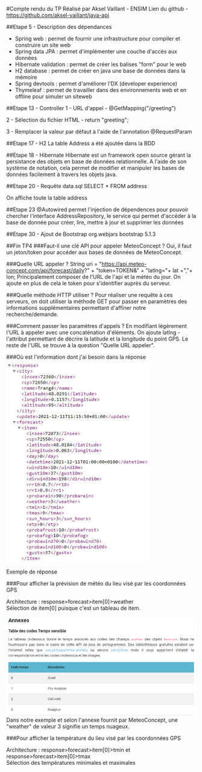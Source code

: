 #Compte rendu du TP
        Réalisé par Aksel Vaillant - ENSIM 
        Lien du github - https://github.com/aksel-vaillant/java-api

##Etape 5 - Description des dépendances
- Spring web : permet de fournir une infrastructure pour compiler et construire un site web
- Spring data JPA : permet d'implémenter une couche d'accès aux données
- Hibernate validation : permet de créer les balises "form" pour le web
- H2 database : permet de créer en java une base de données dans la mémoire
- Spring devtools : permet d'améliorer l'DX (developer experience)
- Thymeleaf : permet de travailler dans des environnements web et en offline pour simuler un siteweb

##Etape 13 - Controller
1 - URL d'appel  - @GetMapping("/greeting")  

2 - Sélection du fichier HTML - return "greeting";

3 - Remplacer la valeur par défaut à l'aide de l'annotation @RequestParam

##Etape 17 - H2
La table Address a été ajoutée dans la BDD

##Etape 18 - Hibernate
Hibernate est un framework open source gérant la persistance des objets en base de données relationnelle.
A l'aide de son système de notation, cela permet de modifier et manipuler les bases de données facilement à travers les objets java.

##Etape 20 - Requête data.sql
SELECT * FROM address  

On affiche toute la table address

##Etape 23
@Autowired permet l'injection de dépendences pour pouvoir chercher l'interface AddressRepository, le service qui permet d'accéder à la base de donnée pour créer, lire, mettre à jour et supprimer les données

##Etape 30 - Ajout de Bootstrap
    <dependency>
        <groupId>org.webjars</groupId>
        <artifactId>bootstrap</artifactId>
        <version>5.1.3</version>
    </dependency>

##Fin TP4
###Faut-il une clé API pour appeler MeteoConcept ?
Oui, il faut un jeton/token pour accéder aux bases de données de MeteoConcept.

###Quelle URL appeler ?
    String uri = "https://api.meteo-concept.com/api/forecast/daily?" +
                "token=TOKEN&" +
                "latlng="+ lat +","+ lon;
Principalement composer de l'URL de l'api et la météo du jour. 
On ajoute en plus de cela le token pour s'identifier auprès du serveur.

###Quelle méthode HTTP utiliser ?
Pour réaliser une requête à ces serveurs, on doit utiliser la méthode GET pour passer en paramètres des informations supplémentaires permettant d'affiner notre recherche/demande.

###Comment passer les paramètres d'appels ?
En modifiant légèrement l'URL à appeler avec une concaténation d'éléments. On ajoute latlng - l'attribut permettant de décrire la latitude et la longitude du point GPS. 
Le reste de l'URL se trouve à la question "Quelle URL appeler".

###Où est l'information dont j'ai besoin dans la réponse
![img.png](resource/img.png)
  
Exemple de réponse 

###Pour afficher la prévision de météo du lieu visé par les coordonnées GPS  

Architecture : response>forecast>item[0]>weather  
Sélection de item[0] puisque c'est un tableau de item.  

![img_1.png](resource/img_1.png)  
Dans notre exemple et selon l'annexe fournit par MeteoConcept, une "weather" de valeur 3 signifie un temps nuageux.

###Pour afficher la température du lieu visé par les coordonnées GPS

Architecture : response>forecast>item[0]>tmin et response>forecast>item[0]>tmax  
Sélection des températures minimales et maximales
